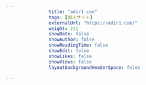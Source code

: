 ```yaml
---
                title: "adir1.com"
                tags: [個人サイト]
                externalUrl: "https://adir1.com/"
                weight: 211
                showDate: false
                showAuthor: false
                showReadingTime: false
                showEdit: false
                showLikes: false
                showViews: false
                layoutBackgroundHeaderSpace: false
                
---
```


